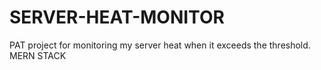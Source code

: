 # SERVER-HEAT-MONITOR
PAT project for monitoring my server heat when it exceeds the threshold. MERN STACK 
